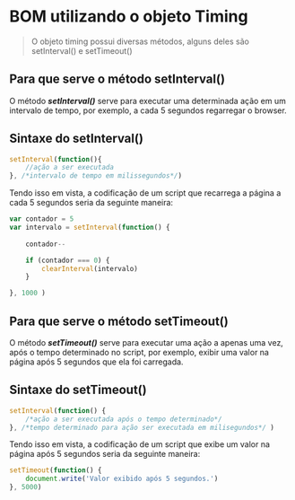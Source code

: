# BOM utilizando o objeto Timing
>O objeto timing possui diversas métodos, alguns deles são setInterval() e setTimeout()

## Para que serve o método setInterval()

O método ***setInterval()*** serve para executar uma determinada ação em um intervalo de tempo, por exemplo, a cada 5 segundos regarregar o browser.

## Sintaxe do setInterval()

```js
setInterval(function(){
    //ação a ser executada
}, /*intervalo de tempo em milissegundos*/)
```
Tendo isso em vista, a codificação de um script que recarrega a página a cada 5 segundos seria da seguinte maneira:

```js
var contador = 5
var intervalo = setInterval(function() {
    
    contador--

    if (contador === 0) {
        clearInterval(intervalo)
    }

}, 1000 )
```

## Para que serve o método setTimeout()

O método ***setTimeout()*** serve para executar uma ação a apenas uma vez, após o tempo determinado no script, por exemplo, exibir uma valor na página após 5 segundos que ela foi carregada.

## Sintaxe do setTimeout()

```js
setInterval(function() {
    /*ação a ser executada após o tempo determinado*/
}, /*tempo determinado para ação ser executada em milisegundos*/ )
```

Tendo isso em vista, a codificação de um script que exibe um valor na página após 5 segundos seria da seguinte maneira:

```js
setTimeout(function() {
    document.write('Valor exibido após 5 segundos.')
}, 5000)
```